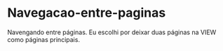 # Navegacao-entre-paginas
Navengando entre páginas. Eu escolhi por deixar duas páginas na VIEW como páginas principais.
